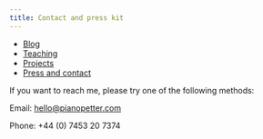 ```yaml
---
title: Contact and press kit
---
```


<nav id="newnav">
               <ul id="flexnav">
                   <a class="navbutton " href="https://pletter.github.io/pianopetter.com/"><li class="colorett"><span class="navbuttontext">Blog</span></li></a>
                   <a class="navbutton" href="https://pletter.github.io/pianopetter.com/teaching"><li class="colortva"><span class="navbuttontext">Teaching</span></li></a>
                   <a class="navbutton" href="https://pletter.github.io/pianopetter.com/previouswork"><li class="colorfem"><span class="navbuttontext">Projects</span></li></a>
                   <a class="navbutton active" href="https://pletter.github.io/pianopetter.com/contactandpress"><li class="colorfyra"><span class="navbuttontext">Press and contact</span></li></a>
               </ul>
           </nav>

If you want to reach me, please try one of the following methods: 

Email: hello@pianopetter.com 

Phone: +44 (0) 7453 20 7374